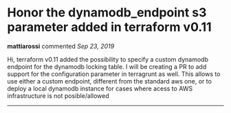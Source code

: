 # Honor the dynamodb_endpoint s3 parameter added in terraform v0.11

**mattiarossi** commented *Sep 23, 2019*

Hi,
terraform v0.11 added the possibility to specify a custom dynamodb endpoint for the dynamodb locking table.
I will be creating a PR to add support for the configuration parameter in terragrunt as well.
This allows to use either a custom endpoint, different from the standard aws one, or to deploy a local dynamodb instance for cases where acess to AWS infrastructure is not posible/allowed
<br />
***


